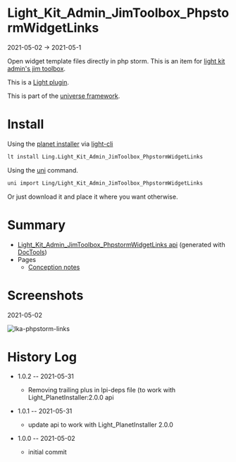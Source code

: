 Light_Kit_Admin_JimToolbox_PhpstormWidgetLinks
===========
2021-05-02 -> 2021-05-1


Open widget template files directly in php storm.
This is an item for [light kit admin's jim toolbox](https://github.com/lingtalfi/Light_Kit_Admin/blob/master/doc/pages/lka-jim-toolbox.md).


This is a [Light plugin](https://github.com/lingtalfi/Light/blob/master/doc/pages/plugin.md).

This is part of the [universe framework](https://github.com/karayabin/universe-snapshot).


Install
==========

Using the [planet installer](https://github.com/lingtalfi/Light_PlanetInstaller) via [light-cli](https://github.com/lingtalfi/Light_Cli)
```bash
lt install Ling.Light_Kit_Admin_JimToolbox_PhpstormWidgetLinks
```

Using the [uni](https://github.com/lingtalfi/universe-naive-importer) command.
```bash
uni import Ling/Light_Kit_Admin_JimToolbox_PhpstormWidgetLinks
```

Or just download it and place it where you want otherwise.






Summary
===========
- [Light_Kit_Admin_JimToolbox_PhpstormWidgetLinks api](https://github.com/lingtalfi/Light_Kit_Admin_JimToolbox_PhpstormWidgetLinks/blob/master/doc/api/Ling/Light_Kit_Admin_JimToolbox_PhpstormWidgetLinks.md) (generated with [DocTools](https://github.com/lingtalfi/DocTools))
- Pages
  - [Conception notes](https://github.com/lingtalfi/Light_Kit_Admin_JimToolbox_PhpstormWidgetLinks/blob/master/doc/pages/conception-notes.md)




Screenshots
========
2021-05-02


![lka-phpstorm-links](https://lingtalfi.com/img/universe/Light_Kit_Admin_JimToolbox_PhpstormWidgetLinks/lka-phpstorm-links.png)







History Log
=============

- 1.0.2 -- 2021-05-31

    - Removing trailing plus in lpi-deps file (to work with Light_PlanetInstaller:2.0.0 api

- 1.0.1 -- 2021-05-31

    - update api to work with Light_PlanetInstaller 2.0.0
  
- 1.0.0 -- 2021-05-02

    - initial commit